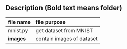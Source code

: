 ## Description (Bold text means folder)
| file name | file purpose |
|:-- |:-- |
| mnist.py | get dataset from MNIST |
| **images** | contain images of dataset |